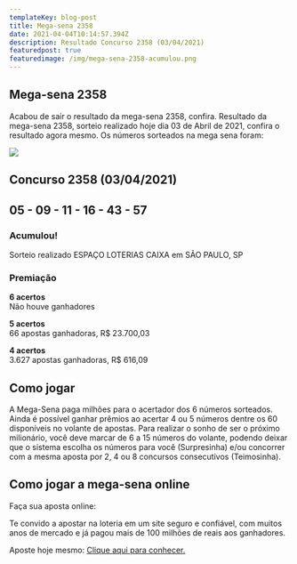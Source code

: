 ```yaml
---
templateKey: blog-post
title: Mega-sena 2358
date: 2021-04-04T10:14:57.394Z
description: Resultado Concurso 2358 (03/04/2021)
featuredpost: true
featuredimage: /img/mega-sena-2358-acumulou.png
---
```

## Mega-sena 2358

Acabou de sair o resultado da mega-sena 2358, confira. Resultado da mega-sena 2358, sorteio realizado hoje dia 03 de Abril de 2021, confira o resultado agora mesmo. Os números sorteados na mega sena foram:

![](/img/resultado-mega-sena-2358-acumulou.svg)



## Concurso 2358 (03/04/2021)

## 05 - 09 - 11 - 16 - 43 - 57

### Acumulou!

Sorteio realizado ESPAÇO LOTERIAS CAIXA em SÃO PAULO, SP 

### Premiação

**6 acertos**\
Não houve ganhadores

**5 acertos**\
66 apostas ganhadoras, R$ 23.700,03

**4 acertos**\
3.627 apostas ganhadoras, R$ 616,09

## **Como jogar**

A Mega-Sena paga milhões para o acertador dos 6 números sorteados. Ainda é possível ganhar prêmios ao acertar 4 ou 5 números dentre os 60 disponíveis no volante de apostas. Para realizar o sonho de ser o próximo milionário, você deve marcar de 6 a 15 números do volante, podendo deixar que o sistema escolha os números para você (Surpresinha) e/ou concorrer com a mesma aposta por 2, 4 ou 8 concursos consecutivos (Teimosinha).

## **Como jogar a mega-sena online**

Faça sua aposta online:

Te convido a apostar na loteria em um site seguro e confiável, com muitos anos de mercado e já pagou mais de 100 milhões de reais aos ganhadores.

Aposte hoje mesmo: [Clique aqui para conhecer.](http://bit.ly/aposte-online)